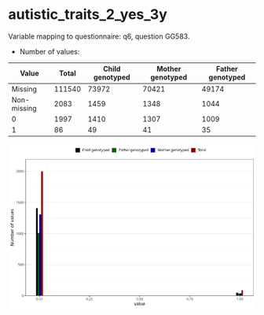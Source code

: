 # autistic_traits_2_yes_3y
Variable mapping to questionnaire: q6, question GG583.
- Number of values:

| Value | Total | Child genotyped | Mother genotyped | Father genotyped |
| ----- | ----- | --------------- | ---------------- | ---------------- |
| Missing | 111540 | 73972 | 70421 | 49174 |
| Non-missing | 2083 | 1459 | 1348 | 1044 |
| 0 | 1997 | 1410 | 1307 | 1009 |
| 1 | 86 | 49 | 41 | 35 |



![](autistic_traits_2_yes_3y_n.png)



